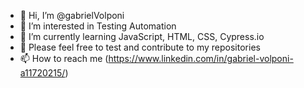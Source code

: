 - 👋 Hi, I’m @gabrielVolponi
- 👀 I’m interested in Testing Automation 
- 🌱 I’m currently learning JavaScript, HTML, CSS, Cypress.io
- 💞️ Please feel free to test and contribute to my repositories
- 📫 How to reach me (https://www.linkedin.com/in/gabriel-volponi-a11720215/)

<!---
gabrielVolponi/gabrielVolponi is a ✨ special ✨ repository because its `README.md` (this file) appears on your GitHub profile.
You can click the Preview link to take a look at your changes.
--->
